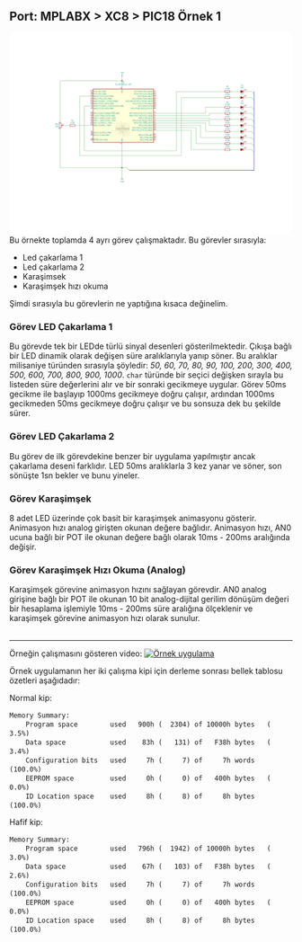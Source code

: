 ## Port: MPLABX > XC8 > PIC18 Örnek 1

![Örnek 1](ornek1.png)
Bu örnekte toplamda 4 ayrı görev çalışmaktadır. Bu görevler sırasıyla:  
* Led çakarlama 1
* Led çakarlama 2
* Karaşimsek
* Karaşimşek hızı okuma

Şimdi sırasıyla bu görevlerin ne yaptığına kısaca değinelim.

### Görev LED Çakarlama 1
Bu görevde tek bir LEDde türlü sinyal desenleri gösterilmektedir. Çıkışa bağlı bir LED dinamik olarak değişen süre aralıklarıyla yanıp söner. Bu aralıklar milisaniye türünden sırasıyla şöyledir: *50, 60, 70, 80, 90, 100, 200, 300, 400, 500, 600, 700, 800, 900, 1000*. `char` türünde bir seçici değişken sırayla bu listeden süre değerlerini alır ve bir sonraki gecikmeye uygular. Görev 50ms gecikme ile başlayıp 1000ms gecikmeye doğru çalışır, ardından 1000ms gecikmeden 50ms gecikmeye doğru çalışır ve bu sonsuza dek bu şekilde sürer.

### Görev LED Çakarlama 2
Bu görev de ilk görevdekine benzer bir uygulama yapılmıştır ancak çakarlama deseni farklıdır. LED 50ms aralıklarla 3 kez yanar ve söner, son sönüşte 1sn bekler ve bunu yineler.

### Görev Karaşimşek
8 adet LED üzerinde çok basit bir karaşimşek animasyonu gösterir. Animasyon hızı analog girişten okunan değere bağlıdır. Animasyon hızı, AN0 ucuna bağlı bir POT ile okunan değere bağlı olarak 10ms - 200ms aralığında değişir.

### Görev Karaşimşek Hızı Okuma (Analog)
Karaşimşek görevine animasyon hızını sağlayan görevdir. AN0 analog girişine bağlı bir POT ile okunan 10 bit analog-dijital gerilim dönüşüm değeri bir hesaplama işlemiyle 10ms - 200ms süre aralığına ölçeklenir ve karaşimşek görevine animasyon hızı olarak sunulur.
<br/><br/>

***
Örneğin çalışmasını gösteren video:
[![Örnek uygulama](https://i9.ytimg.com/vi/TKViX1dKXcM/mq2.jpg?sqp=CLzXiYYG&rs=AOn4CLBPCYZVE6xhA48kJpgMCfTSwXtdJA)](https://youtu.be/TKViX1dKXcM)  

Örnek uygulamanın her iki çalışma kipi için derleme sonrası bellek tablosu özetleri aşağıdadır:

Normal kip:
```text
Memory Summary:
    Program space        used   900h (  2304) of 10000h bytes   (  3.5%)
    Data space           used    83h (   131) of   F38h bytes   (  3.4%)
    Configuration bits   used     7h (     7) of     7h words   (100.0%)
    EEPROM space         used     0h (     0) of   400h bytes   (  0.0%)
    ID Location space    used     8h (     8) of     8h bytes   (100.0%)
```

Hafif kip:
```text
Memory Summary:
    Program space        used   796h (  1942) of 10000h bytes   (  3.0%)
    Data space           used    67h (   103) of   F38h bytes   (  2.6%)
    Configuration bits   used     7h (     7) of     7h words   (100.0%)
    EEPROM space         used     0h (     0) of   400h bytes   (  0.0%)
    ID Location space    used     8h (     8) of     8h bytes   (100.0%)
```
``` 
